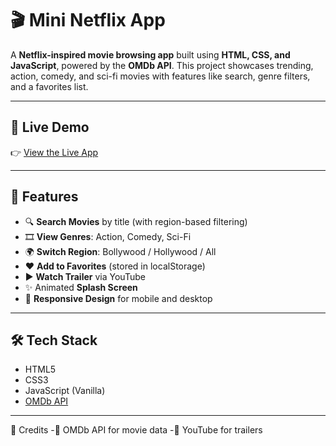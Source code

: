 # 🎬 Mini Netflix App

A **Netflix-inspired movie browsing app** built using **HTML, CSS, and JavaScript**, powered by the **OMDb API**. This project showcases trending, action, comedy, and sci-fi movies with features like search, genre filters, and a favorites list.

---

## 🔗 Live Demo

👉 [View the Live App](https://manoj0212-rgb.github.io/mini-netflix)  

---


## 🚀 Features

- 🔍 **Search Movies** by title (with region-based filtering)
- 🎞️ **View Genres**: Action, Comedy, Sci-Fi
- 🌍 **Switch Region**: Bollywood / Hollywood / All
- ❤️ **Add to Favorites** (stored in localStorage)
- ▶ **Watch Trailer** via YouTube
- ✨ Animated **Splash Screen**
- 📱 **Responsive Design** for mobile and desktop

---

## 🛠️ Tech Stack

- HTML5  
- CSS3  
- JavaScript (Vanilla)  
- [OMDb API](http://www.omdbapi.com)

---

📌 Credits
-🎥 OMDb API for movie data
-🔗 YouTube for trailers
